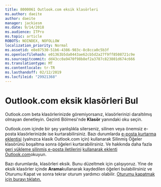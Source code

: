```yaml
---
title: 8000061 Outlook.com eksik klasörleri
ms.author: daeite
author: daeite
manager: jackiesm
ms.date: 9/14/2018
ms.audience: ITPro
ms.topic: article
ROBOTS: NOINDEX, NOFOLLOW
localization_priority: Normal
ms.assetid: e8e87530-51b6-4386-983c-8c8cca0c5b3f
ms.openlocfilehash: e01363b5da0443ae62cb5d2a27f9ff8508721c9e
ms.sourcegitcommit: dd43cc0a9470f98b8ef2a3787c823801d674c666
ms.translationtype: MT
ms.contentlocale: tr-TR
ms.lasthandoff: 02/12/2019
ms.locfileid: "29921368"
---
```

# <a name="find-missing-folders-in-outlookcom"></a>Outlook.com eksik klasörleri Bul

Outlook.com beta klasörlerinizde göremiyorsanız, klasörlerinizi daraltılmış olmayan denetleyin. Gezinti Bölmesi'nde **Klasör** yanındaki oku seçin. 
  
Outlook.com içinde bir şey yanlışlıkla silerseniz, silinen veya önemsiz e-posta klasörlerinizde ise kurtarabilirsiniz. Bazı durumlarda [e-posta kurtarma eklentisi](https://appsource.microsoft.com/product/office/WA104380447) (yalnızca klasik Outlook.com için) kullanarak Silinmiş Öğeler klasörünü boşaltma sonra öğeleri kurtarabilirsiniz. Ve hakkında daha fazla [geri yükleme silinmiş e-posta iletilerini](https://support.office.com/article/cf06ab1b-ae0b-418c-a4d9-4e895f83ed50) [kullanarak eklenti Outlook.com](https://support.office.com/article/a5672109-e4f3-4119-abea-72323e9653cf)okuyun.
  
Bazı durumlarda, klasörleri eksik. Bunu düzeltmek için çalışıyoruz. Yine de eksik klasörler içinde **Arama**kullanarak kaydedilen öğeleri bulabilirsiniz ve Oturumu Kapat ve sonra tekrar oturum yardımcı olabilir. [Oturumu kapatmak için burayı tıklatın.](https://login.live.com/logout.srf)
  

